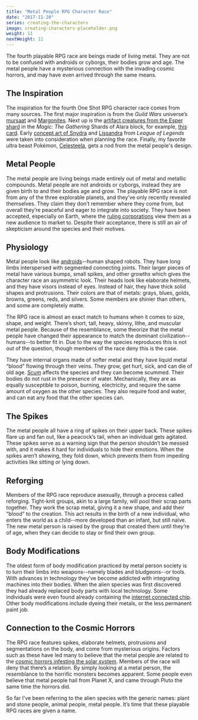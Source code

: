 ```yaml
---
title: "Metal People RPG Character Race"
date: "2017-11-20"
series: creating-the-characters
image: creating-characters-placeholder.png
weight: 11
nextWeight: 12
---
```


The fourth playable RPG race are beings made of living metal. They are not to be confused with androids or cyborgs, their bodies grow and age. The metal people have a mysterious connection with the invading cosmic horrors, and may have even arrived through the same means.<!--more-->

## The Inspiration
The inspiration for the fourth One Shot RPG character race comes from many sources. The first major inspiration is from the _Guild Wars_ universe’s [mursaat](https://wiki.guildwars.com/wiki/Mursaat) and [Margonites](https://wiki.guildwars.com/wiki/Margonite). Next up is the [artifact creatures from the Esper shard](http://gatherer.wizards.com/Pages/Search/Default.aspx?action=advanced&output=spoiler&method=visual&type=+[%22Artifact%22]+[%22Creature%22]&block=+[%22Shards%20of%20Alara%20Block%22]) in the _Magic: The Gathering_ Shards of Alara block, for example, [this card](http://gatherer.wizards.com/Pages/Card/Details.aspx?multiverseid=174888). Early [concept art of Snydra](https://zeronis.deviantart.com/art/Syndra-The-Dark-Sovereign-Ideation-Thumbnails-342605666) and [Lissandra](https://universe.leagueoflegends.com/en_US/champion/lissandra/?mv=image-gallery) from _League of Legends_ were taken into consideration when planning the race. Finally, my favorite ultra beast Pokémon, [Celesteela](https://serebii.net/pokedex-sm/797.shtml), gets a nod from the metal people's design.

## Metal People
The metal people are living beings made entirely out of metal and metallic compounds. Metal people are not androids or cyborgs, instead they are given birth to and their bodies age and grow. The playable RPG race is not from any of the three explorable planets, and they’ve only recently revealed themselves. They claim they don’t remember where they come from, but overall they’re peaceful and eager to integrate into society. They have been accepted, especially on Earth, where the [ruling corporations](/blog/creating-the-setting/planets-and-races/#earth) view them as a new audience to market to. Despite their acceptance, there is still an air of skepticism around the species and their motives.

## Physiology
Metal people look like [androids](/blog/creating-the-characters/robots-androids-cyborgs/#robots-and-androids)--human shaped robots. They have long limbs interspersed with segmented connecting joints. Their larger pieces of metal have various bumps, small spikes, and other growths which gives the character race an asymmetric look.  Their heads look like elaborate helmets, and they have visors instead of eyes. Instead of hair, they have thick solid shapes and protrusions. Their colors are that of metals: grays, blues, golds, browns, greens, reds, and silvers. Some members are shinier than others, and some are completely matte.

The RPG race is almost an exact match to humans when it comes to size, shape, and weight. There’s short, tall, heavy, skinny, lithe, and muscular metal people. Because of the resemblance, some theorize that the metal people have changed their appearance to match the dominant civilization--humans--to better fit in. Due to the way the species reproduces this is not out of the question, though members of the race deny this is the case.

They have internal organs made of softer metal and they have liquid metal “blood” flowing through their veins. They grow, get hurt, sick, and can die of old age. [Scum](/blog/creating-the-setting/expanding-upon-scum-and-horror/#scum) affects the species and they can become scummed. Their bodies do not rust in the presence of water. Mechanically, they are as equally susceptible to poison, burning, electricity, and require the same amount of oxygen as the other species. They also require food and water, and can eat any food that the other species can.

## The Spikes
The metal people all have a ring of spikes on their upper back. These spikes flare up and fan out, like a peacock’s tail, when an individual gets agitated. These spikes serve as a warning sign that the person shouldn’t be messed with, and it makes it hard for individuals to hide their emotions. When the spikes aren’t showing, they fold down, which prevents them from impeding activities like sitting or lying down.

## Reforging
Members of the RPG race reproduce asexually, through a process called reforging. Tight-knit groups, akin to a large family, will pool their scrap parts together. They work the scrap metal, giving it a new shape, and add their “blood” to the creation. This act results in the birth of a new individual, who enters the world as a child--more developed than an infant, but still naïve. The new metal person is raised by the group that created them until they’re of age, when they can decide to stay or find their own group.

## Body Modifications
The oldest form of body modification practiced by metal person society is to turn their limbs into weapons--namely blades and bludgeons--or tools. With advances in technology they’ve become addicted with integrating machines into their bodies. When the alien species was first discovered they had already replaced body parts with local technology. Some individuals were even found already containing the [internet connected chip](/blog/creating-the-characters/ai-and-internet/#the-chip). Other body modifications include dyeing their metals, or the less permanent paint job.

## Connection to the Cosmic Horrors
The RPG race features spikes, elaborate helmets, protrusions and segmentations on the body, and come from mysterious origins. Factors such as these have led many to believe that the metal people are related to the [cosmic horrors infesting the solar system](/blog/creating-the-setting/better-elevator-pitch/#the-pluto-factor). Members of the race will deny that there’s a relation. By simply looking at a metal person, the resemblance to the horrific monsters becomes apparent. Some people even believe that metal people hail from Planet X, and came through Pluto the same time the horrors did.

So far I’ve been referring to the alien species with the generic names: plant and stone people, animal people, metal people. It’s time that these playable RPG races are given a name.
